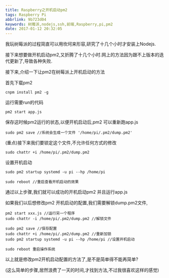```yaml
---
title: Raspberry之开机启动pm2
tags: Raspberry Pi
abbrlink: 9b723d04
keywords: 树莓派,nodejs,ssh,前端,Raspberry,pi,pm2
date: 2017-01-12 20:32:05
---
```


我玩树莓派的过程简直可以用坎坷来形容,研究了十几个小时才安装上Nodejs.

接下来想要做开机启动pm2,又折腾了十几个小时.网上的方法因为跟不上版本的迭代更新了,导致各种失败.

接下来,介绍一下让pm2在树莓派上开机启动的方法

首先下载pm2
```
cnpm install pm2 -g
```

运行需要run的代码
```
pm2 start app.js
```
<!-- more -->

保存这时候pm2运行的状态,以便开机启动后,pm2 可以重新跑app.js

```
sudo pm2 save //系统会生成一个文件 '/home/pi/.pm2/dump.pm2'
```

(重点)接下来我们要锁定这个文件,不允许任何方式的修改

```
sudo chattr +i /home/pi/.pm2/dump.pm2
```

设置开机启动
```
sudo pm2 startup systemd -u pi --hp /home/pi

sudo reboot //重启查看开机启动的效果
```

通过以上步骤,我们就可以成功的开机启动pm2 并且运行app.js

如果我们以后想修改pm2 开机启动的配置,我们需要解锁dump.pm2文件,


```
pm2 start xxx.js //运行另一个程序
sudo chattr -i /home/pi/.pm2/dump.pm2 //解锁文件

sudo pm2 save //保存配置
sudo chattr +i /home/pi/.pm2/dump.pm2 //重新加锁
sudo pm2 startup systemd -u pi --hp /home/pi //设置开机启动

sudo reboot 重启操作系统

```
以上就是修改pm2开机启动配置的方法了,是不是简单得不能再简单?

(这么简单的步骤,居然浪费了一天的时间,才找到方法,不过我很喜欢这样的感觉)




